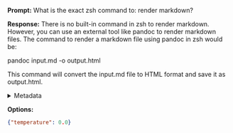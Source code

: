 **Prompt:**
What is the exact zsh command to: render markdown?

**Response:**
There is no built-in command in zsh to render markdown. However, you can use an external tool like pandoc to render markdown files. The command to render a markdown file using pandoc in zsh would be:

pandoc input.md -o output.html

This command will convert the input.md file to HTML format and save it as output.html.

<details><summary>Metadata</summary>

- Duration: 1881 ms
- Datetime: 2023-08-19T16:32:43.897276
- Model: gpt-3.5-turbo-0613

</details>

**Options:**
```json
{"temperature": 0.0}
```

